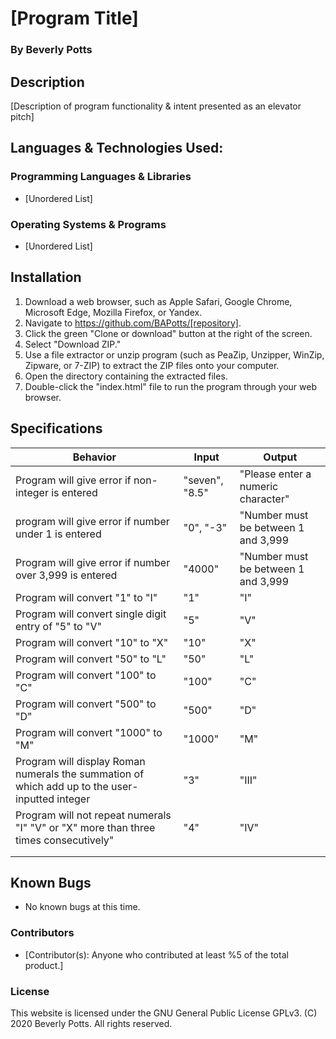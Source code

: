 # [Program Title]
 
  ### By Beverly Potts
 
## Description
 
  [Description of program functionality & intent presented as an elevator pitch]
 
## Languages & Technologies Used:
 
  ### Programming Languages & Libraries
  * [Unordered List]
 
  ### Operating Systems & Programs
  * [Unordered List]
 
## Installation
 
  1. Download a web browser, such as Apple Safari, Google Chrome, Microsoft Edge, Mozilla Firefox, or Yandex.
  2. Navigate to https://github.com/BAPotts/[repository].
  3. Click the green "Clone or download" button at the right of the screen.
  4. Select "Download ZIP."
  5. Use a file extractor or unzip program (such as PeaZip, Unzipper, WinZip, Zipware, or 7-ZIP) to extract the ZIP files onto your computer.
  6. Open the directory containing the extracted files.
  7. Double-click the "index.html" file to run the program through your web browser.
 
## Specifications
 
|  Behavior | Input  |Output   |
|---|---|---|
|Program will give error if non-integer is entered   | "seven", "8.5"  |"Please enter a numeric character"   |
|program will give error if number under 1 is entered |"0", "-3" |"Number must be between 1 and 3,999|
|Program will give error if number over 3,999 is entered|"4000"|"Number must be between 1 and 3,999|
|Program will convert "1" to "I"  |"1"   |"I"   |
|Program will convert single digit entry of "5" to "V"   |"5" |"V"  |
|Program will convert "10" to "X"   |"10"  |"X"   |
|Program will convert "50" to "L"   |"50"  |"L"  |
|Program will convert "100" to "C"   |"100"|"C"   |
|Program will convert "500" to "D" |"500"  |"D"   |
|Program will convert "1000" to "M"   |"1000"   |"M"   ||
|Program will display Roman numerals the summation of which add up to the user-inputted integer   |"3"  |"III"   |
|Program will not repeat numerals "I" "V" or "X" more than three times consecutively" | "4"  |"IV"   |
|   |   |   |
|   |   |   |
## Known Bugs
 
  * No known bugs at this time. 
### Contributors
 
  * [Contributor(s): Anyone who contributed at least %5 of the total product.]
 
### License
 
This website is licensed under the GNU General Public License GPLv3. (C) 2020 Beverly Potts. All rights reserved.